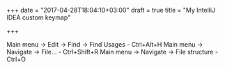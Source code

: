 +++
date = "2017-04-28T18:04:10+03:00"
draft = true
title = "My IntelliJ IDEA custom keymap"

+++

Main menu -> Edit -> Find -> Find Usages - Ctrl+Alt+H
Main menu -> Navigate -> File... - Ctrl+Shift+R
Main menu -> Navigate -> File structure - Ctrl+O
